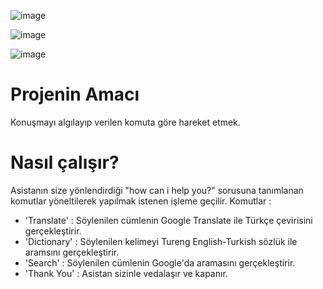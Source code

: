 ![image](https://user-images.githubusercontent.com/58151691/101240106-2b3dde00-36fe-11eb-90f5-ed623e01390c.png)

![image](https://user-images.githubusercontent.com/58151691/101770761-f82e8c80-3af9-11eb-9f24-f5e00469ee07.png)

![image](https://user-images.githubusercontent.com/58151691/101770837-1dbb9600-3afa-11eb-9e7e-f2fa7ed00423.png)

# Projenin Amacı

Konuşmayı algılayıp verilen komuta göre hareket etmek.

# Nasıl çalışır?

Asistanın size yönlendirdiği "how can i help you?" sorusuna tanımlanan komutlar yöneltilerek yapılmak istenen işleme geçilir.
 Komutlar : 
 - 'Translate' : Söylenilen cümlenin Google Translate ile Türkçe çevirisini gerçekleştirir.
 - 'Dictionary' : Söylenilen kelimeyi Tureng English-Turkish sözlük ile aramsını gerçekleştirir.
 - 'Search' : Söylenilen cümlenin Google'da aramasını gerçekleştirir.
 - 'Thank You' : Asistan sizinle vedalaşır ve kapanır.
